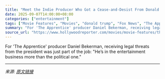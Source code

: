 ```yaml
---
title: "Meet the Indie Producer Who Got a Cease-and-Desist From Donald Trump"
date: 2025-09-07T14:00:00+08:00
categories: ["entertainment"]
tags: ["Movie Features", "Movies", "donald trump", "Fox News", "The Apprentice", "Toronto Film Festival"]
summary: "For 'The Apprentice' producer Daniel Bekerman, receiving legal threats from the president was just part of the job: \"He’s in the entertainment business more than the political one.\""
source_url: "https://www.hollywoodreporter.com/movies/movie-features/the-apprentice-producer-daniel-bekerman-1236352130/"
---
```


For 'The Apprentice' producer Daniel Bekerman, receiving legal threats from the president was just part of the job: "He’s in the entertainment business more than the political one."

---

*来源: [原文链接](https://www.hollywoodreporter.com/movies/movie-features/the-apprentice-producer-daniel-bekerman-1236352130/)*
